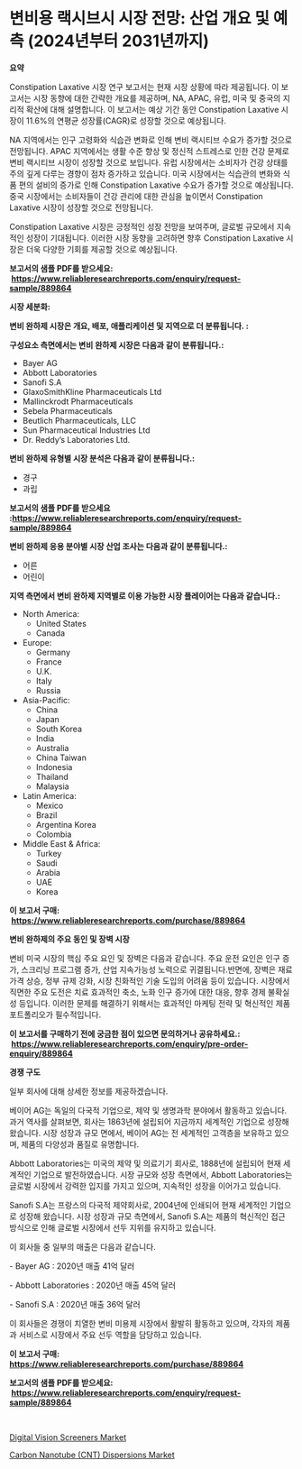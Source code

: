 <p><h1>변비용 랙시브시 시장 전망: 산업 개요 및 예측 (2024년부터 2031년까지)</h1></p><p><strong>요약</strong></p>
<p><p>Constipation Laxative 시장 연구 보고서는 현재 시장 상황에 따라 제공됩니다. 이 보고서는 시장 동향에 대한 간략한 개요를 제공하며, NA, APAC, 유럽, 미국 및 중국의 지리적 확산에 대해 설명합니다. 이 보고서는 예상 기간 동안 Constipation Laxative 시장이 11.6%의 연평균 성장률(CAGR)로 성장할 것으로 예상됩니다.</p><p>NA 지역에서는 인구 고령화와 식습관 변화로 인해 변비 랙시티브 수요가 증가할 것으로 전망됩니다. APAC 지역에서는 생활 수준 향상 및 정신적 스트레스로 인한 건강 문제로 변비 랙시티브 시장이 성장할 것으로 보입니다. 유럽 시장에서는 소비자가 건강 상태를 주의 깊게 다루는 경향이 점차 증가하고 있습니다. 미국 시장에서는 식습관의 변화와 식품 편의 설비의 증가로 인해 Constipation Laxative 수요가 증가할 것으로 예상됩니다. 중국 시장에서는 소비자들이 건강 관리에 대한 관심을 높이면서 Constipation Laxative 시장이 성장할 것으로 전망됩니다.</p><p>Constipation Laxative 시장은 긍정적인 성장 전망을 보여주며, 글로벌 규모에서 지속적인 성장이 기대됩니다. 이러한 시장 동향을 고려하면 향후 Constipation Laxative 시장은 더욱 다양한 기회를 제공할 것으로 예상됩니다.</p></p>
<p><strong>보고서의 샘플 PDF를 받으세요: &nbsp;<a href="https://www.reliableresearchreports.com/enquiry/request-sample/889864">https://www.reliableresearchreports.com/enquiry/request-sample/889864</a></strong></p>
<p><strong>시장 세분화:</strong></p>
<p><strong> 변비 완하제 시장은 개요, 배포, 애플리케이션 및 지역으로 더 분류됩니다. :</strong></p>
<p><strong>구성요소 측면에서는 변비 완하제 시장은 다음과 같이 분류됩니다.:</strong></p>
<p><ul><li>Bayer AG</li><li>Abbott Laboratories</li><li>Sanofi S.A</li><li>GlaxoSmithKline Pharmaceuticals Ltd</li><li>Mallinckrodt Pharmaceuticals</li><li>Sebela Pharmaceuticals</li><li>Beutlich Pharmaceuticals, LLC</li><li>Sun Pharmaceutical Industries Ltd</li><li>Dr. Reddy’s Laboratories Ltd.</li></ul></p>
<p><strong> 변비 완하제 유형별 시장 분석은 다음과 같이 분류됩니다.:</strong></p>
<p><ul><li>경구</li><li>과립</li></ul></p>
<p><strong>보고서의 샘플 PDF를 받으세요 :<a href="https://www.reliableresearchreports.com/enquiry/request-sample/889864">https://www.reliableresearchreports.com/enquiry/request-sample/889864</a></strong></p>
<p><strong> 변비 완하제 응용 분야별 시장 산업 조사는 다음과 같이 분류됩니다.:</strong></p>
<p><ul><li>어른</li><li>어린이</li></ul></p>
<p><strong>지역 측면에서 변비 완하제 지역별로 이용 가능한 시장 플레이어는 다음과 같습니다.:</strong></p>
<p><ul>
    <li>
        North America:
        <ul>
            <li>United States</li>
            <li>Canada</li>
        </ul>
    </li>
    <li>
        Europe:
        <ul>
            <li>Germany</li>
            <li>France</li>
            <li>U.K.</li>
            <li>Italy</li>
            <li>Russia</li>
        </ul>
    </li>
    <li>
        Asia-Pacific:
        <ul>
            <li>China</li>
            <li>Japan</li>
            <li>South Korea</li>
            <li>India</li>
            <li>Australia</li>
            <li>China Taiwan</li>
            <li>Indonesia</li>
            <li>Thailand</li>
            <li>Malaysia</li>
        </ul>
    </li>
    <li>
        Latin America:
        <ul>
            <li>Mexico</li>
            <li>Brazil</li>
            <li>Argentina Korea</li>
            <li>Colombia</li>
        </ul>
    </li>
    <li>
        Middle East & Africa:
        <ul>
            <li>Turkey</li>
            <li>Saudi</li>
            <li>Arabia</li>
            <li>UAE</li>
            <li>Korea</li>
        </ul>
    </li>
    </ul></p>
<p><strong>이 보고서 구매: &nbsp;<a href="https://www.reliableresearchreports.com/purchase/889864">https://www.reliableresearchreports.com/purchase/889864</a></strong></p>
<p><strong>변비 완하제의 주요 동인 및 장벽 시장</strong></p>
<p><p>변비 미국 시장의 핵심 주요 요인 및 장벽은 다음과 같습니다. 주요 운전 요인은 인구 증가, 스크리닝 프로그램 증가, 산업 지속가능성 노력으로 귀결됩니다.반면에, 장벽은 재료 가격 상승, 정부 규제 강화, 시장 친화적인 기술 도입의 어려움 등이 있습니다. 시장에서 직면한 주요 도전은 치료 효과적인 축소, 노화 인구 증가에 대한 대응, 향후 경제 불확실성 등입니다. 이러한 문제를 해결하기 위해서는 효과적인 마케팅 전략 및 혁신적인 제품 포트폴리오가 필수적입니다.</p></p>
<p><strong>이 보고서를 구매하기 전에 궁금한 점이 있으면 문의하거나 공유하세요.: &nbsp;<a href="https://www.reliableresearchreports.com/enquiry/pre-order-enquiry/889864">https://www.reliableresearchreports.com/enquiry/pre-order-enquiry/889864</a></strong></p>
<p><strong>경쟁 구도</strong></p>
<p><p>일부 회사에 대해 상세한 정보를 제공하겠습니다.</p><p>베이어 AG는 독일의 다국적 기업으로, 제약 및 생명과학 분야에서 활동하고 있습니다. 과거 역사를 살펴보면, 회사는 1863년에 설립되어 지금까지 세계적인 기업으로 성장해 왔습니다. 시장 성장과 규모 면에서, 베이어 AG는 전 세계적인 고객층을 보유하고 있으며, 제품의 다양성과 품질로 유명합니다.</p><p>Abbott Laboratories는 미국의 제약 및 의료기기 회사로, 1888년에 설립되어 현재 세계적인 기업으로 발전하였습니다. 시장 규모와 성장 측면에서, Abbott Laboratories는 글로벌 시장에서 강력한 입지를 가지고 있으며, 지속적인 성장을 이어가고 있습니다.</p><p>Sanofi S.A는 프랑스의 다국적 제약회사로, 2004년에 인쇄되어 현재 세계적인 기업으로 성장해 왔습니다. 시장 성장과 규모 측면에서, Sanofi S.A는 제품의 혁신적인 접근 방식으로 인해 글로벌 시장에서 선두 지위를 유지하고 있습니다.</p><p>이 회사들 중 일부의 매출은 다음과 같습니다.</p><p>- Bayer AG : 2020년 매출 41억 달러</p><p>- Abbott Laboratories : 2020년 매출 45억 달러</p><p>- Sanofi S.A : 2020년 매출 36억 달러</p><p>이 회사들은 경쟁이 치열한 변비 미용제 시장에서 활발히 활동하고 있으며, 각자의 제품과 서비스로 시장에서 주요 선두 역할을 담당하고 있습니다.</p></p>
<p><strong>이 보고서 구매: &nbsp; <a href="https://www.reliableresearchreports.com/purchase/889864">https://www.reliableresearchreports.com/purchase/889864</a></strong></p>
<p><strong>보고서의 샘플 PDF를 받으세요: &nbsp;<a href="https://www.reliableresearchreports.com/enquiry/request-sample/889864">https://www.reliableresearchreports.com/enquiry/request-sample/889864</a></strong><strong></strong></p>
<p>&nbsp;</p>
<p><p><a href="https://picayune-night-cbd.notion.site/Digital-Vision-Screeners-Market-Size-Focuses-on-Market-Dynamics-In-Depth-Analysis-and-Future-Projec-0a6918e258804b08852c0a359439134f">Digital Vision Screeners Market</a></p><p><a href="https://github.com/Hazelklievgspy6vdcsmu106w/Market-Research-Report-List-1/blob/main/carbon-nanotube-cnt-dispersions-market.md">Carbon Nanotube (CNT) Dispersions Market</a></p></p>